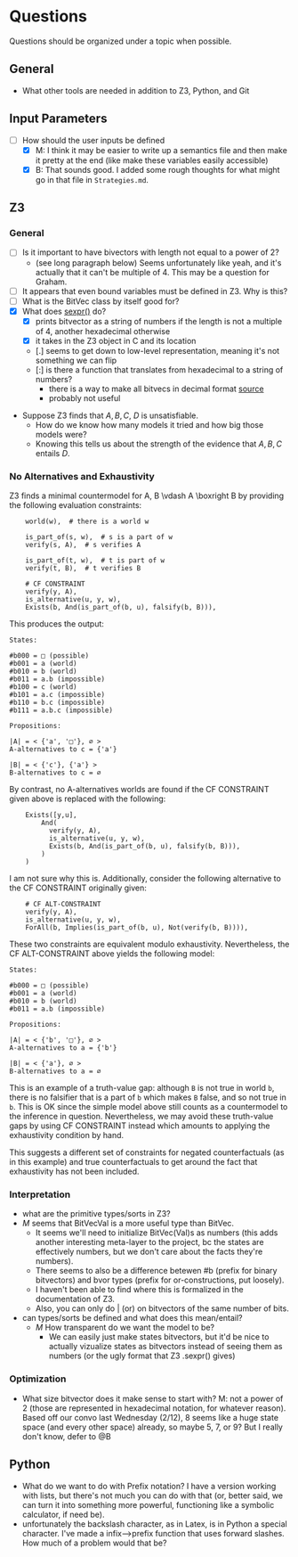 # Questions

Questions should be organized under a topic when possible.

## General

- What other tools are needed in addition to Z3, Python, and Git

## Input Parameters

- [ ] How should the user inputs be defined
  - [x] M: I think it may be easier to write up a semantics file and then make it pretty at the end (like make these variables easily accessible)
  - [x] B: That sounds good. I added some rough thoughts for what might go in that file in `Strategies.md`.

## Z3

### General

- [ ] Is it important to have bivectors with length not equal to a power of 2?
  - (see long paragraph below) Seems unfortunately like yeah, and it's actually that it can't be multiple of 4. This may be a question for Graham. 
- [ ] It appears that even bound variables must be defined in Z3. Why is this?
- [ ] What is the BitVec class by itself good for?
- [x] What does [sexpr()](https://z3prover.github.io/api/html/classz3py_1_1_ast_ref.html#ab41c56f8b1c61ace1b28a163103d86b4) do?
  - [x] prints bitvector as a string of numbers if the length is not a multiple of 4, another hexadecimal otherwise
  - [x] it takes in the Z3 object in C and its location
  - [.] seems to get down to low-level representation, meaning it's not something we can flip
  - [:] is there a function that translates from hexadecimal to a string of numbers?
    - there is a way to make all bitvecs in decimal format [source](https://microsoft.github.io/z3guide/docs/theories/Bitvectors/)
    - probably not useful
- Suppose Z3 finds that ${ A, B, C, ~D }$ is unsatisfiable.
  - How do we know how many models it tried and how big those models were?
  - Knowing this tells us about the strength of the evidence that ${ A, B, C }$ entails $D$.

### No Alternatives and Exhaustivity

Z3 finds a minimal countermodel for A, B \vdash A \boxright B by providing the following evaluation constraints:
```
    world(w),  # there is a world w

    is_part_of(s, w),  # s is a part of w
    verify(s, A),  # s verifies A

    is_part_of(t, w),  # t is part of w
    verify(t, B),  # t verifies B

    # CF CONSTRAINT      
    verify(y, A),
    is_alternative(u, y, w),
    Exists(b, And(is_part_of(b, u), falsify(b, B))),
```
This produces the output:
```
States:

#b000 = □ (possible)
#b001 = a (world)
#b010 = b (world)
#b011 = a.b (impossible)
#b100 = c (world)
#b101 = a.c (impossible)
#b110 = b.c (impossible)
#b111 = a.b.c (impossible)

Propositions:

|A| = < {'a', '□'}, ∅ >
A-alternatives to c = {'a'}

|B| = < {'c'}, {'a'} >
B-alternatives to c = ∅
```
By contrast, no A-alternatives worlds are found if the CF CONSTRAINT given above is replaced with the following:
```
    Exists([y,u],
        And(
          verify(y, A),
          is_alternative(u, y, w),
          Exists(b, And(is_part_of(b, u), falsify(b, B))),
        )
    )
```
I am not sure why this is. Additionally, consider the following alternative to the CF CONSTRAINT originally given:
```
    # CF ALT-CONSTRAINT      
    verify(y, A),
    is_alternative(u, y, w),
    ForAll(b, Implies(is_part_of(b, u), Not(verify(b, B)))),
```
These two constraints are equivalent modulo exhaustivity. Nevertheless, the CF ALT-CONSTRAINT above yields the following model:
```
States:

#b000 = □ (possible)
#b001 = a (world)
#b010 = b (world)
#b011 = a.b (impossible)

Propositions:

|A| = < {'b', '□'}, ∅ >
A-alternatives to a = {'b'}

|B| = < {'a'}, ∅ >
B-alternatives to a = ∅
```
This is an example of a truth-value gap: although `B` is not true in world `b`, there is no falsifier that is a part of `b` which makes `B` false, and so not true in `b`. This is OK since the simple model above still counts as a countermodel to the inference in question. Nevertheless, we may avoid these truth-value gaps by using CF CONSTRAINT instead which amounts to applying the exhaustivity condition by hand.

This suggests a different set of constraints for negated counterfactuals (as in this example) and true counterfactuals to get around the fact that exhaustivity has not been included.

### Interpretation

- what are the primitive types/sorts in Z3?
- _M_ seems that BitVecVal is a more useful type than BitVec.
  - It seems we'll need to initialize BitVec(Val)s as numbers (this adds another interesting meta-layer to the project, bc the states are effectively numbers, but we don't care about the facts they're numbers).
  - There seems to also be a difference betewen #b (prefix for binary bitvectors) and bvor types (prefix for or-constructions, put loosely).
  - I haven't been able to find where this is formalized in the documentation of Z3.
  - Also, you can only do | (or) on bitvectors of the same number of bits.
- can types/sorts be defined and what does this mean/entail?
  - _M_ How transparent do we want the model to be?
    - We can easily just make states bitvectors, but it'd be nice to actually vizualize states as bitvectors instead of seeing them as numbers (or the ugly format that Z3 .sexpr() gives)

### Optimization

- What size bitvector does it make sense to start with? M: not a power of 2 (those are represented in hexadecimal notation, for whatever reason). Based off our convo last Wednesday (2/12), 8 seems like a huge state space (and every other space) already, so maybe 5, 7, or 9? But I really don't know, defer to @B

## Python

- What do we want to do with Prefix notation? I have a version working with lists, but there's not much you can do with that (or, better said, we can turn it into something more powerful, functioning like a symbolic calculator, if need be).
- unfortunately the backslash character, as in Latex, is in Python a special character. I've made a infix-->prefix function that uses forward slashes. How much of a problem would that be?
